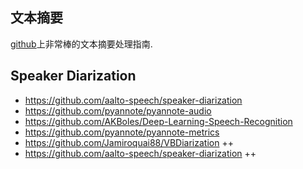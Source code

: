 ## 文本摘要
[github](https://github.com/icoxfog417/awesome-text-summarization)上非常棒的文本摘要处理指南.

## Speaker Diarization
- https://github.com/aalto-speech/speaker-diarization
- https://github.com/pyannote/pyannote-audio
- https://github.com/AKBoles/Deep-Learning-Speech-Recognition
- https://github.com/pyannote/pyannote-metrics
- https://github.com/Jamiroquai88/VBDiarization ++
- https://github.com/aalto-speech/speaker-diarization ++